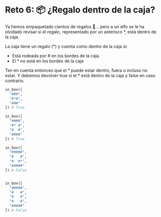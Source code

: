 # Reto 6: 📦 ¿Regalo dentro de la caja?

Ya hemos empaquetado cientos de regalos 🎁… pero a un elfo se le ha olvidado revisar si el regalo, representado por un asterisco *, está dentro de la caja.

La caja tiene un regalo (*) y cuenta como dentro de la caja si:
- Está rodeada por # en los bordes de la caja.
- El * no está en los bordes de la caja

Ten en cuenta entonces que el * puede estar dentro, fuera o incluso no estar. Y debemos devolver true si el * está dentro de la caja y false en caso contrario.

```python
in_box([
  "###",
  "#*#",
  "###"
]) # True

in_box([
  "####",
  "#* #",
  "#  #",
  "####"
]) # True

in_box([
  "#####",
  "#   #",
  "#  #*",
  "#####"
]) # False


in_box([
  "#####",
  "#   #",
  "#   #",
  "#   #",
  "#####"
]) # False

```